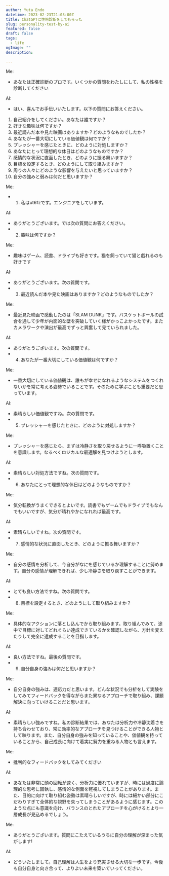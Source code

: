 ```yaml
---
author: Yuta Endo
datetime: 2023-02-23T21:03:00Z
title: ChatGPTに性格診断をしてもらった
slug: personality-test-by-ai
featured: false
draft: false
tags:
  - life
ogImage: ""
description:
  
---
```


Me: 
- あなたは正確診断のプロです。いくつかの質問をわたしにして、私の性格を診断してください

AI: 
- はい、喜んでお手伝いいたします。以下の質問にお答えください。

1.  自己紹介をしてください。あなたは誰ですか？
2.  好きな趣味は何ですか？
3.  最近読んだ本や見た映画はありますか？どのようなものでしたか？
4.  あなたが一番大切にしている価値観は何ですか？
5.  プレッシャーを感じたときに、どのように対処しますか？
6.  あなたにとって理想的な休日はどのようなものですか？
7.  感情的な状況に直面したとき、どのように振る舞いますか？
8.  目標を設定するとき、どのようにして取り組みますか？
9.  周りの人々にどのような影響を与えたいと思っていますか？
10.  自分の強みと弱みは何だと思いますか？

Me: 
- 1. 私はut61zです。エンジニアをしています。

AI:
- ありがとうございます。では次の質問にお答えください。
- 2. 趣味は何ですか？

Me:
- 趣味はゲーム、読書、ドライブも好きです。猫を飼っていて猫と戯れるのも好きです

AI:
- ありがとうございます。次の質問です。
- 3. 最近読んだ本や見た映画はありますか？どのようなものでしたか？

Me:
- 最近見た映画で感動したのは「SLAM DUNK」です。バスケットボールの試合を通して少年が内面的な壁を突破していく様がかっこよかったです。またカメラワークや演出が最高でずっと興奮して見ていられました。

AI:
- ありがとうございます。次の質問です。
- 4. あなたが一番大切にしている価値観は何ですか？

Me:
- 一番大切にしている価値観は、誰もが幸せになれるようなシステムをつくれないかを常に考える姿勢でいることです。そのために学ぶことも重要だと思っています。

AI:
- 素晴らしい価値観ですね。次の質問です。
- 5. プレッシャーを感じたときに、どのように対処しますか？

Me:
- プレッシャーを感じたら、まずは冷静さを取り戻せるように一呼吸置くことを意識します。なるべくロジカルな最適解を見つけようとします。

AI:
- 素晴らしい対処方法ですね。次の質問です。
- 6. あなたにとって理想的な休日はどのようなものですか？

Me:
- 気分転換がうまくできるとよいです。読書でもゲームでもドライブでもなんでもいいですが、気分が晴れやかになれれば最高です。

AI:
- 素晴らしいですね。次の質問です。
- 7. 感情的な状況に直面したとき、どのように振る舞いますか？

Me:
- 自分の感情を分析して、今自分がなにを感じているか理解することに努めます。自分の感情が理解できれば、少し冷静さを取り戻すことができます。

AI:
- とても良い方法ですね。次の質問です。
- 8. 目標を設定するとき、どのようにして取り組みますか？

Me:
- 具体的なアクションに落とし込んでから取り組みます。取り組んでみて、途中で目標に対してどれぐらい達成できているかを確認しながら、方針を変えたりして完全に達成することを目指します。

AI:
- 良い方法ですね。最後の質問です。
- 9. 自分自身の強みは何だと思いますか？

Me:
- 自分自身の強みは、適応力だと思います。どんな状況でも分析をして実験をしてみてフィードバックを得ながらまた異なるアプローチで取り組み、課題解決に向っていけることだと思います。

AI:
- 素晴らしい強みですね。私の診断結果では、あなたは分析力や冷静沈着さを持ち合わせており、常に効率的なアプローチを見つけることができる人物として映ります。また、自分自身の強みを知っていることや、価値観を持っていることから、自己成長に向けて着実に努力を重ねる人物とも言えます。

Me:
- 批判的なフィードバックをしてみてください

AI:
- あなたは非常に頭の回転が速く、分析力に優れていますが、時には過度に論理的な思考に固執し、感情的な側面を軽視してしまうことがあります。また、目的に向けて取り組む姿勢は素晴らしいですが、時には細かい部分にこだわりすぎて全体的な視野を失ってしまうことがあるように感じます。このような点にも意識を向け、バランスのとれたアプローチを心がけるとより一層成長が見込めるでしょう。

Me:
- ありがとうございます。質問にこたえているうちに自分の理解が深まった気がします!

AI:
- どういたしまして。自己理解は人生をより充実させる大切な一歩です。今後も自分自身と向き合って、よりよい未来を築いていってください。
